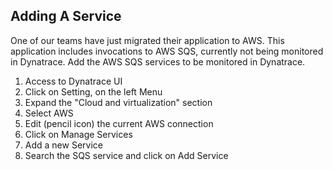 ## Adding A Service

One of our teams have just migrated their application to AWS. This application includes invocations to AWS SQS, currently not being monitored in Dynatrace. Add the AWS SQS services to be monitored in Dynatrace. 

1. Access to Dynatrace UI
2. Click on Setting, on the left Menu 
3. Expand the "Cloud and virtualization" section
4. Select AWS
5. Edit (pencil icon) the current AWS connection
6. Click on Manage Services
7. Add a new Service
8. Search the SQS service and click on Add Service
